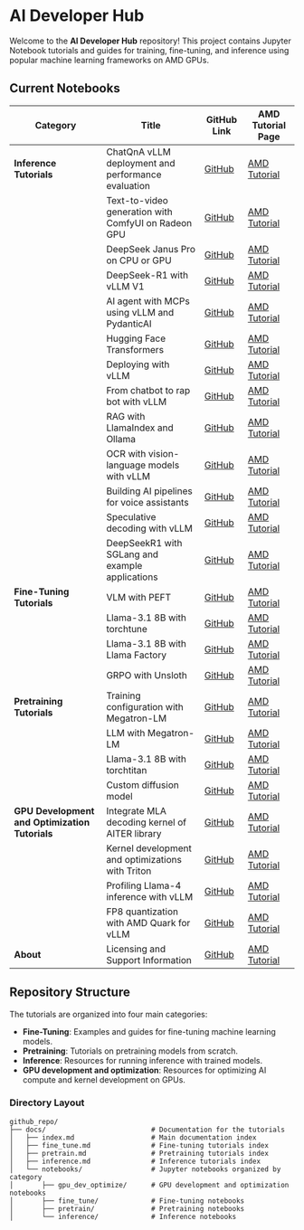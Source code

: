 # AI Developer Hub

Welcome to the **AI Developer Hub** repository! This project contains Jupyter Notebook tutorials and guides for training, fine-tuning, and inference using popular machine learning frameworks on AMD GPUs.

## Current Notebooks

| Category                 | Title                                             | GitHub Link                                                                                                      | AMD Tutorial Page                                                                                                                       |
|--------------------------|---------------------------------------------------|------------------------------------------------------------------------------------------------------------------|----------------------------------------------------------------------------------------------------------------------------------------|
| **Inference Tutorials**  | ChatQnA vLLM deployment and performance evaluation| [GitHub](https://github.com/ROCm/gpuaidev/blob/main/docs/notebooks/inference/opea_deployment_and_evaluation.ipynb) | [AMD Tutorial](https://rocm.docs.amd.com/projects/ai-developer-hub/en/latest/notebooks/inference/opea_deployment_and_evaluation.html) |
|                          | Text-to-video generation with ComfyUI on Radeon GPU  | [GitHub](https://github.com/ROCm/gpuaidev/blob/main/docs/notebooks/inference/t2v_comfyui_radeon.ipynb)                  | [AMD Tutorial](https://rocm.docs.amd.com/projects/ai-developer-hub/en/latest/notebooks/inference/t2v_comfyui_radeon.html)         |
|                          | DeepSeek Janus Pro on CPU or GPU  | [GitHub](https://github.com/ROCm/gpuaidev/blob/main/docs/notebooks/inference/deepseek_janus_cpu_gpu.ipynb)                  | [AMD Tutorial](https://rocm.docs.amd.com/projects/ai-developer-hub/en/latest/notebooks/inference/deepseek_janus_cpu_gpu.html)         |
|                          | DeepSeek-R1 with vLLM V1 | [GitHub](https://github.com/ROCm/gpuaidev/blob/main/docs/notebooks/inference/vllm_v1_DSR1.ipynb)                  | [AMD Tutorial](https://rocm.docs.amd.com/projects/ai-developer-hub/en/latest/notebooks/inference/vllm_v1_DSR1.html)         |
|                          | AI agent with MCPs using vLLM and PydanticAI      | [GitHub](https://github.com/ROCm/gpuaidev/blob/main/docs/notebooks/inference/build_airbnb_agent_mcp.ipynb)       | [AMD Tutorial](https://rocm.docs.amd.com/projects/ai-developer-hub/en/latest/notebooks/inference/build_airbnb_agent_mcp.html) |
|                          | Hugging Face Transformers                         | [GitHub](https://github.com/ROCm/gpuaidev/blob/main/docs/notebooks/inference/1_inference_ver3_HF_transformers.ipynb) | [AMD Tutorial](https://rocm.docs.amd.com/projects/ai-developer-hub/en/latest/notebooks/inference/1_inference_ver3_HF_transformers.html) |
|                          | Deploying with vLLM                               | [GitHub](https://github.com/ROCm/gpuaidev/blob/main/docs/notebooks/inference/3_inference_ver3_HF_vllm.ipynb)         | [AMD Tutorial](https://rocm.docs.amd.com/projects/ai-developer-hub/en/latest/notebooks/inference/3_inference_ver3_HF_vllm.html)         |
|                          | From chatbot to rap bot with vLLM                | [GitHub](https://github.com/ROCm/gpuaidev/blob/main/docs/notebooks/inference/rapbot_vllm.ipynb)                      | [AMD Tutorial](https://rocm.docs.amd.com/projects/ai-developer-hub/en/latest/notebooks/inference/rapbot_vllm.html)                      |
|                          | RAG with LlamaIndex and Ollama                   | [GitHub](https://github.com/ROCm/gpuaidev/blob/main/docs/notebooks/inference/rag_ollama_llamaindex.ipynb)            | [AMD Tutorial](https://rocm.docs.amd.com/projects/ai-developer-hub/en/latest/notebooks/inference/rag_ollama_llamaindex.html)            |
|                          | OCR with vision-language models with vLLM        | [GitHub](https://github.com/ROCm/gpuaidev/blob/main/docs/notebooks/inference/ocr_vllm.ipynb)                         | [AMD Tutorial](https://rocm.docs.amd.com/projects/ai-developer-hub/en/latest/notebooks/inference/ocr_vllm.html)                         |
|                          | Building AI pipelines for voice assistants       | [GitHub](https://github.com/ROCm/gpuaidev/blob/main/docs/notebooks/inference/voice_pipeline_rag_ollama.ipynb)         | [AMD Tutorial](https://rocm.docs.amd.com/projects/ai-developer-hub/en/latest/notebooks/inference/voice_pipeline_rag_ollama.html)         |
|                          | Speculative decoding with vLLM                   | [GitHub](https://github.com/ROCm/gpuaidev/blob/main/docs/notebooks/inference/speculative_decoding_deep_dive.ipynb)    | [AMD Tutorial](https://rocm.docs.amd.com/projects/ai-developer-hub/en/latest/notebooks/inference/speculative_decoding_deep_dive.html)         |
|                          | DeepSeekR1 with SGLang and example applications  | [GitHub](https://github.com/ROCm/gpuaidev/blob/main/docs/notebooks/inference/deepseekr1_sglang.ipynb)                  | [AMD Tutorial](https://rocm.docs.amd.com/projects/ai-developer-hub/en/latest/notebooks/inference/deepseekr1_sglang.html)         |
| **Fine-Tuning Tutorials**| VLM with PEFT                                     | [GitHub](https://github.com/ROCm/gpuaidev/blob/main/docs/notebooks/fine_tune/fine_tuning_lora_qwen2vl.ipynb)          | [AMD Tutorial](https://rocm.docs.amd.com/projects/ai-developer-hub/en/latest/notebooks/fine_tune/fine_tuning_lora_qwen2vl.html)          |
|                          | Llama-3.1 8B with torchtune                       | [GitHub](https://github.com/ROCm/gpuaidev/blob/main/docs/notebooks/fine_tune/torchtune_llama3.ipynb)                  | [AMD Tutorial](https://rocm.docs.amd.com/projects/ai-developer-hub/en/latest/notebooks/fine_tune/torchtune_llama3.html)                  |
|                          | Llama-3.1 8B with Llama Factory                     | [GitHub](https://github.com/ROCm/gpuaidev/blob/main/docs/notebooks/fine_tune/llama_factory_llama3.ipynb)             | [AMD Tutorial](https://rocm.docs.amd.com/projects/ai-developer-hub/en/latest/notebooks/fine_tune/llama_factory_llama3.html) 
|                          | GRPO with Unsloth                    | [GitHub](https://github.com/ROCm/gpuaidev/blob/main/docs/notebooks/fine_tune/unsloth_Llama3_1_8B_GRPO.ipynb)             | [AMD Tutorial](https://rocm.docs.amd.com/projects/ai-developer-hub/en/latest/notebooks/fine_tune/unsloth_Llama3_1_8B_GRPO.html)       
| **Pretraining Tutorials**| Training configuration with Megatron-LM          | [GitHub](https://github.com/ROCm/gpuaidev/blob/main/docs/notebooks/pretrain/setup_tutorial.ipynb)                      | [AMD Tutorial](https://rocm.docs.amd.com/projects/ai-developer-hub/en/latest/notebooks/pretrain/setup_tutorial.html)                      |
|                          | LLM with Megatron-LM                             | [GitHub](https://github.com/ROCm/gpuaidev/blob/main/docs/notebooks/pretrain/train_llama_mock_data.ipynb)               | [AMD Tutorial](https://rocm.docs.amd.com/projects/ai-developer-hub/en/latest/notebooks/pretrain/train_llama_mock_data.html)               |
|                          | Llama-3.1 8B with torchtitan                     | [GitHub](https://github.com/ROCm/gpuaidev/blob/main/docs/notebooks/pretrain/torchtitan_llama3.ipynb)                   | [AMD Tutorial](https://rocm.docs.amd.com/projects/ai-developer-hub/en/latest/notebooks/pretrain/torchtitan_llama3.html)                   |
|                          | Custom diffusion model                 | [GitHub](https://github.com/ROCm/gpuaidev/blob/main/docs/notebooks/pretrain/ddim_pretrain.ipynb)                   | [AMD Tutorial](https://rocm.docs.amd.com/projects/ai-developer-hub/en/latest/notebooks/pretrain/ddim_pretrain.html)                   |
| **GPU Development and Optimization Tutorials**| Integrate MLA decoding kernel of AITER library    | [GitHub](https://github.com/ROCm/gpuaidev/blob/main/docs/notebooks/gpu_dev_optimize/aiter_mla_decode_kernel.ipynb)                   | [AMD Tutorial](https://rocm.docs.amd.com/projects/ai-developer-hub/en/latest/notebooks/gpu_dev_optimize/aiter_mla_decode_kernel.html)         |
|                          | Kernel development and optimizations with Triton                                     | [GitHub](https://github.com/ROCm/gpuaidev/blob/main/docs/notebooks/gpu_dev_optimize/triton_kernel_dev.ipynb)          | [AMD Tutorial](https://rocm.docs.amd.com/projects/ai-developer-hub/en/latest/notebooks/gpu_dev_optimize/triton_kernel_dev.html)          |
|                          | Profiling Llama-4 inference with vLLM            | [GitHub](https://github.com/ROCm/gpuaidev/blob/main/docs/notebooks/gpu_dev_optimize/llama4_profiling_vllm.ipynb)                   | [AMD Tutorial](https://rocm.docs.amd.com/projects/ai-developer-hub/en/latest/notebooks/gpu_dev_optimize/llama4_profiling_vllm.html)                   |
|                          | FP8 quantization with AMD Quark for vLLM    | [GitHub](https://github.com/ROCm/gpuaidev/blob/main/docs/notebooks/gpu_dev_optimize/fp8_quantization_quark_vllm.ipynb)                   | [AMD Tutorial](https://rocm.docs.amd.com/projects/ai-developer-hub/en/latest/notebooks/gpu_dev_optimize/fp8_quantization_quark_vllm.html)                   |
| **About**                | Licensing and Support Information                | [GitHub](https://github.com/ROCm/gpuaidev/blob/main/docs/notebooks/licensing.md)                                       | [AMD Tutorial](https://rocm.docs.amd.com/projects/ai-developer-hub/en/latest/notebooks/licensing.html)                                    |



## Repository Structure

The tutorials are organized into four main categories:

- **Fine-Tuning**: Examples and guides for fine-tuning machine learning models.
- **Pretraining**: Tutorials on pretraining models from scratch.
- **Inference**: Resources for running inference with trained models.
- **GPU development and optimization**: Resources for optimizing AI compute and kernel development on GPUs.


### Directory Layout

```
github_repo/
├── docs/                          # Documentation for the tutorials
│   ├── index.md                   # Main documentation index
│   ├── fine_tune.md               # Fine-tuning tutorials index
│   ├── pretrain.md                # Pretraining tutorials index
│   ├── inference.md               # Inference tutorials index
│   └── notebooks/                 # Jupyter notebooks organized by category
│       ├── gpu_dev_optimize/      # GPU development and optimization notebooks
│       ├── fine_tune/             # Fine-tuning notebooks
│       ├── pretrain/              # Pretraining notebooks
│       └── inference/             # Inference notebooks
```
